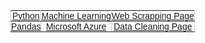 <style type="text/css">
.tg  {border-collapse:collapse;border-spacing:0;border-color:#ccc;}
.tg td{font-family:Arial, sans-serif;font-size:14px;padding:0px 0px;border-style:solid;vertical-align: middle;border-width:1px;overflow:hidden;word-break:normal;border-color:#ccc;color:#333;background-color:#fff;}
.tg th{font-family:Arial, sans-serif;font-size:14px;font-weight:normal;padding:0px 0px;vertical-align: middle;border-style:solid;border-width:1px;overflow:hidden;word-break:normal;border-color:#ccc;color:#333;background-color:#f0f0f0;}
.tg .tg-c3ow{border-color:inherit;text-align:center;vertical-align:top}
.tg .tg-0pky{border-color:inherit;text-align:center;vertical-align:top}
</style>
<table class="tg">
  <tr>
    <td class="tg-c3ow"><a href="https://ylglt.github.io/python.md">Python</a></td>
      <td class="tg-0pky"><a href="https://ylglt.github.io/machineLearning.md">Machine Learning</a></td>
        <td class="tg-c3ow"><a href="https://ylglt.github.io/webScrapping.md">Web Scrapping Page</a></td>
  </tr>
    <tr>
    <td class="tg-c3ow"><a href="https://ylglt.github.io/pandas.md">Pandas</a></td>
      <td class="tg-c3ow"><a href="https://ylglt.github.io/microsoftAzure.md">Microsoft Azure</a></td>
        <td class="tg-0pky"><a href="https://ylglt.github.io/dataCleaning.md">Data Cleaning Page</a></td>
  </tr>
</table>
